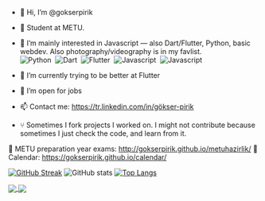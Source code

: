 - 👋 Hi, I’m @gokserpirik
- 🏫 Student at METU.
- 👀 I’m mainly interested in Javascript — also Dart/Flutter, Python, basic webdev. Also photography/videography is in my favlist.
 <br/> ![Python](https://img.shields.io/badge/-Python-05122A?style=for-the-badge&logo=python)&nbsp; 
 ![Dart](https://img.shields.io/badge/-Dart-05122A?style=for-the-badge&logo=dart)&nbsp; 
  ![Flutter](https://img.shields.io/badge/-Flutter-05122A?style=for-the-badge&logo=flutter)&nbsp; 
 ![Javascript](https://img.shields.io/badge/-Javascript-05122A?style=for-the-badge&logo=javascript)&nbsp; 
 ![Javascript]( https://img.shields.io/badge/-ReactJs-05122A?style=for-the-badge&logo=react)&nbsp; 

- 🌱 I’m currently trying to be better at Flutter 
- 🎉 I’m open for jobs
- 📫 Contact me: https://tr.linkedin.com/in/gökser-pirik
- ⑂ Sometimes I fork projects I worked on. I might not contribute because sometimes I just check the code, and learn from it.

🔗 METU preparation year exams: http://gokserpirik.github.io/metuhazirlik/
🔗 Calendar: https://gokserpirik.github.io/calendar/

[![GitHub Streak](https://github-readme-streak-stats.herokuapp.com?user=gokserpirik&theme=vue-dark&date_format=j%2Fn%5B%2FY%5D)](https://git.io/streak-stats)
![GitHub stats](https://github-readme-stats.vercel.app/api?username=gokserpirik&show_icons=true&theme=light)
[![Top Langs](https://github-readme-stats.vercel.app/api/top-langs/?username=gokserpirik&layout=compact&theme=light&hide=kotlin,swift,objective-c)](https://github.com/gokserpirik)

<a href="https://github.com/gokserpirik/starbucks-coffee-shop-neumorphic-app">
  <img align="center" src="https://github-readme-stats.vercel.app/api/pin/?username=gokserpirik&repo=starbucks-coffee-shop-neumorphic-app&theme=github_dark" />
<a href="https://github.com/gokserpirik/food_ordering_app_ui_flutter">
  <img align="center" src="https://github-readme-stats.vercel.app/api/pin/?username=gokserpirik&repo=food_ordering_app_ui_flutter&theme=react" />



<!---
gokserpirik/gokserpirik is a ✨ special ✨ repository because its `README.md` (this file) appears on your GitHub profile.
You can click the Preview link to take a look at your changes.
--->

  
